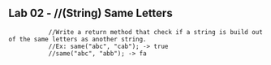 ## Lab 02 -    //(String) Same Letters
               //Write a return method that check if a string is build out of the same letters as another string.
               //Ex: same("abc", "cab"); -> true
               //same("abc", "abb"); -> fa